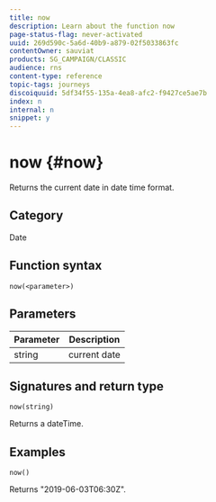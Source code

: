 ```yaml
---
title: now
description: Learn about the function now
page-status-flag: never-activated
uuid: 269d590c-5a6d-40b9-a879-02f5033863fc
contentOwner: sauviat
products: SG_CAMPAIGN/CLASSIC
audience: rns
content-type: reference
topic-tags: journeys
discoiquuid: 5df34f55-135a-4ea8-afc2-f9427ce5ae7b
index: n
internal: n
snippet: y
---
```


# now {#now}

Returns the current date in date time format.

## Category

Date

## Function syntax

`now(<parameter>)`

## Parameters

|Parameter|Description|
|--- |--- |
|string|current date|

## Signatures and return type

`now(string)`

Returns a dateTime.

## Examples

`now()`

Returns "2019-06-03T06:30Z".
